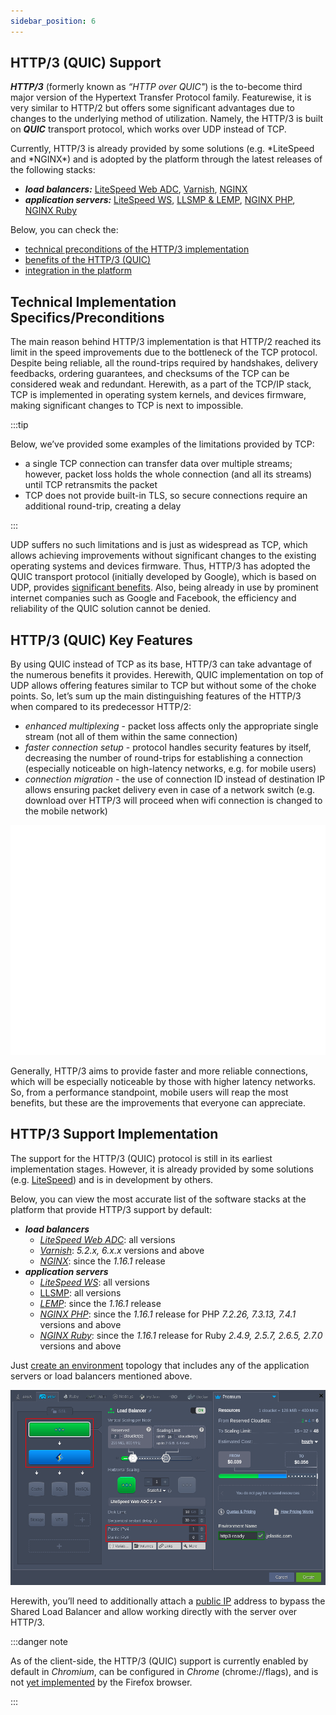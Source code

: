 ```yaml
---
sidebar_position: 6
---
```


## HTTP/3 (QUIC) Support

**_HTTP/3_** (formerly known as _“HTTP over QUIC"_) is the to-become third major version of the Hypertext Transfer Protocol family. Featurewise, it is very similar to HTTP/2 but offers some significant advantages due to changes to the underlying method of utilization. Namely, the HTTP/3 is built on **_QUIC_** transport protocol, which works over UDP instead of TCP.

Currently, HTTP/3 is already provided by some solutions (e.g. *LiteSpeed and *NGINX\*) and is adopted by the platform through the latest releases of the following stacks:

- **_load balancers:_** [LiteSpeed Web ADC](https://cloudmydc.com/), [Varnish](https://cloudmydc.com/), [NGINX](https://cloudmydc.com/)
- **_application servers:_** [LiteSpeed WS](https://cloudmydc.com/), [LLSMP & LEMP](https://cloudmydc.com/), [NGINX PHP](https://cloudmydc.com/), [NGINX Ruby](https://cloudmydc.com/)

Below, you can check the:

- [technical preconditions of the HTTP/3 implementation](https://cloudmydc.com/)
- [benefits of the HTTP/3 (QUIC)](https://cloudmydc.com/)
- [integration in the platform](https://cloudmydc.com/)

## Technical Implementation Specifics/Preconditions

The main reason behind HTTP/3 implementation is that HTTP/2 reached its limit in the speed improvements due to the bottleneck of the TCP protocol. Despite being reliable, all the round-trips required by handshakes, delivery feedbacks, ordering guarantees, and checksums of the TCP can be considered weak and redundant. Herewith, as a part of the TCP/IP stack, TCP is implemented in operating system kernels, and devices firmware, making significant changes to TCP is next to impossible.

:::tip

Below, we’ve provided some examples of the limitations provided by TCP:

- a single TCP connection can transfer data over multiple streams; however, packet loss holds the whole connection (and all its streams) until TCP retransmits the packet
- TCP does not provide built-in TLS, so secure connections require an additional round-trip, creating a delay

:::

UDP suffers no such limitations and is just as widespread as TCP, which allows achieving improvements without significant changes to the existing operating systems and devices firmware. Thus, HTTP/3 has adopted the QUIC transport protocol (initially developed by Google), which is based on UDP, provides [significant benefits](https://cloudmydc.com/). Also, being already in use by prominent internet companies such as Google and Facebook, the efficiency and reliability of the QUIC solution cannot be denied.

## HTTP/3 (QUIC) Key Features

By using QUIC instead of TCP as its base, HTTP/3 can take advantage of the numerous benefits it provides. Herewith, QUIC implementation on top of UDP allows offering features similar to TCP but without some of the choke points. So, let’s sum up the main distinguishing features of the HTTP/3 when compared to its predecessor HTTP/2:

- _enhanced multiplexing_ - packet loss affects only the appropriate single stream (not all of them within the same connection)
- _faster connection setup_ - protocol handles security features by itself, decreasing the number of round-trips for establishing a connection (especially noticeable on high-latency networks, e.g. for mobile users)
- _connection migration_ - the use of connection ID instead of destination IP allows ensuring packet delivery even in case of a network switch (e.g. download over HTTP/3 will proceed when wifi connection is changed to the mobile network)

<div style={{
    display:'flex',
    justifyContent: 'center',
    margin: '0 0 1rem 0'
}}>

![Locale Dropdown](./img/HTTP3Support/01-http2-vs-http3.gif)

</div>

Generally, HTTP/3 aims to provide faster and more reliable connections, which will be especially noticeable by those with higher latency networks. So, from a performance standpoint, mobile users will reap the most benefits, but these are the improvements that everyone can appreciate.

## HTTP/3 Support Implementation

The support for the HTTP/3 (QUIC) protocol is still in its earliest implementation stages. However, it is already provided by some solutions (e.g. [LiteSpeed](https://cloudmydc.com/)) and is in development by others.

Below, you can view the most accurate list of the software stacks at the platform that provide HTTP/3 support by default:

- **_load balancers_**
  - [_LiteSpeed Web ADC_](https://cloudmydc.com/): all versions
  - [_Varnish_](https://cloudmydc.com/): _5.2.x, 6.x.x_ versions and above
  - [_NGINX_](https://cloudmydc.com/): since the _1.16.1_ release
- **_application servers_**
  - [_LiteSpeed WS_](https://cloudmydc.com/): all versions
  - [LLSMP](https://cloudmydc.com/): all versions
  - [_LEMP_](https://cloudmydc.com/): since the _1.16.1_ release
  - [_NGINX PHP_](https://cloudmydc.com/): since the _1.16.1_ release for PHP _7.2.26, 7.3.13, 7.4.1_ versions and above
  - [_NGINX Ruby_](https://cloudmydc.com/): since the _1.16.1_ release for Ruby _2.4.9, 2.5.7, 2.6.5, 2.7.0_ versions and above

Just [create an environment](https://cloudmydc.com/) topology that includes any of the application servers or load balancers mentioned above.

<div style={{
    display:'flex',
    justifyContent: 'center',
    margin: '0 0 1rem 0'
}}>

![Locale Dropdown](./img/HTTP3Support/02-http3-ready-servers.png)

</div>

Herewith, you’ll need to additionally attach a [public IP](http://localhost:3000/docs/ApplicationSetting/External%20Access%20To%20Applications/Public%20IP) address to bypass the Shared Load Balancer and allow working directly with the server over HTTP/3.

:::danger note

As of the client-side, the HTTP/3 (QUIC) support is currently enabled by default in _Chromium_, can be configured in _Chrome_ (chrome://flags), and is not [yet implemented](https://cloudmydc.com/) by the Firefox browser.

:::

